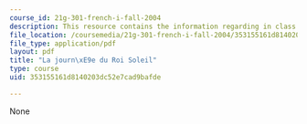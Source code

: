 ```yaml
---
course_id: 21g-301-french-i-fall-2004
description: This resource contains the information regarding in class activities.
file_location: /coursemedia/21g-301-french-i-fall-2004/353155161d8140203dc52e7cad9bafde_MIT21G_301F04_ch4_ex2.pdf
file_type: application/pdf
layout: pdf
title: "La journ\xE9e du Roi Soleil"
type: course
uid: 353155161d8140203dc52e7cad9bafde

---
```

None